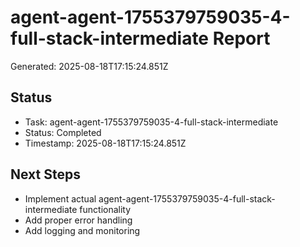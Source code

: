# agent-agent-1755379759035-4-full-stack-intermediate Report

Generated: 2025-08-18T17:15:24.851Z

## Status
- Task: agent-agent-1755379759035-4-full-stack-intermediate
- Status: Completed
- Timestamp: 2025-08-18T17:15:24.851Z

## Next Steps
- Implement actual agent-agent-1755379759035-4-full-stack-intermediate functionality
- Add proper error handling
- Add logging and monitoring
